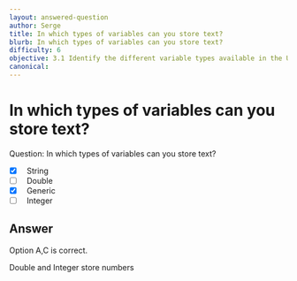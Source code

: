 ```yaml
---
layout: answered-question
author: Serge
title: In which types of variables can you store text?
blurb: In which types of variables can you store text?
difficulty: 6
objective: 3.1 Identify the different variable types available in the UiPath Studio Variables panel
canonical: 
---
```


<h1>In which types of variables can you store text?</h1>

Question:  In which types of variables can you store text?

 - [X] &nbsp;  String
 - [ ] &nbsp;  Double
 - [X] &nbsp;  Generic
 - [ ] &nbsp;  Integer

## Answer

Option A,C is correct.

Double and Integer store numbers

